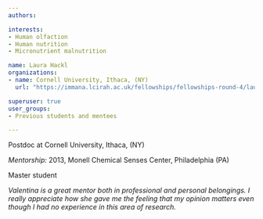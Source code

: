 ```yaml
---
authors:

interests:
- Human olfaction
- Human nutrition 
- Micronutrient malnutrition

name: Laura Hackl
organizations:
- name: Cornell University, Ithaca, (NY)
  url: "https://immana.lcirah.ac.uk/fellowships/fellowships-round-4/laura-hackl"

superuser: true
user_groups:
- Previous students and mentees

---
```

Postdoc at Cornell University, Ithaca, (NY)

*Mentorship:*
2013, Monell Chemical Senses Center, Philadelphia (PA)

Master student 

*Valentina is a great mentor both in professional and personal belongings. I really appreciate how she gave me the feeling that my opinion matters even though I had no experience in this area of research.*

